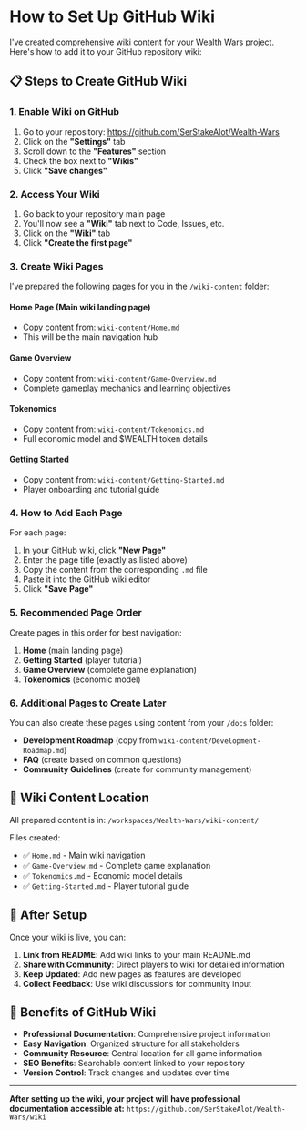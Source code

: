 # How to Set Up GitHub Wiki

I've created comprehensive wiki content for your Wealth Wars project. Here's how to add it to your GitHub repository wiki:

## 📋 Steps to Create GitHub Wiki

### 1. Enable Wiki on GitHub
1. Go to your repository: https://github.com/SerStakeAlot/Wealth-Wars
2. Click on the **"Settings"** tab
3. Scroll down to the **"Features"** section
4. Check the box next to **"Wikis"**
5. Click **"Save changes"**

### 2. Access Your Wiki
1. Go back to your repository main page
2. You'll now see a **"Wiki"** tab next to Code, Issues, etc.
3. Click on the **"Wiki"** tab
4. Click **"Create the first page"**

### 3. Create Wiki Pages

I've prepared the following pages for you in the `/wiki-content` folder:

#### **Home Page** (Main wiki landing page)
- Copy content from: `wiki-content/Home.md`
- This will be the main navigation hub

#### **Game Overview** 
- Copy content from: `wiki-content/Game-Overview.md`
- Complete gameplay mechanics and learning objectives

#### **Tokenomics**
- Copy content from: `wiki-content/Tokenomics.md`
- Full economic model and $WEALTH token details

#### **Getting Started**
- Copy content from: `wiki-content/Getting-Started.md`
- Player onboarding and tutorial guide

### 4. How to Add Each Page

For each page:
1. In your GitHub wiki, click **"New Page"**
2. Enter the page title (exactly as listed above)
3. Copy the content from the corresponding `.md` file
4. Paste it into the GitHub wiki editor
5. Click **"Save Page"**

### 5. Recommended Page Order

Create pages in this order for best navigation:
1. **Home** (main landing page)
2. **Getting Started** (player tutorial)
3. **Game Overview** (complete game explanation)
4. **Tokenomics** (economic model)

### 6. Additional Pages to Create Later

You can also create these pages using content from your `/docs` folder:
- **Development Roadmap** (copy from `wiki-content/Development-Roadmap.md`)
- **FAQ** (create based on common questions)
- **Community Guidelines** (create for community management)

## 📁 Wiki Content Location

All prepared content is in: `/workspaces/Wealth-Wars/wiki-content/`

Files created:
- ✅ `Home.md` - Main wiki navigation
- ✅ `Game-Overview.md` - Complete game explanation  
- ✅ `Tokenomics.md` - Economic model details
- ✅ `Getting-Started.md` - Player tutorial guide

## 🎯 After Setup

Once your wiki is live, you can:
1. **Link from README**: Add wiki links to your main README.md
2. **Share with Community**: Direct players to wiki for detailed information
3. **Keep Updated**: Add new pages as features are developed
4. **Collect Feedback**: Use wiki discussions for community input

## 📖 Benefits of GitHub Wiki

- **Professional Documentation**: Comprehensive project information
- **Easy Navigation**: Organized structure for all stakeholders
- **Community Resource**: Central location for all game information
- **SEO Benefits**: Searchable content linked to your repository
- **Version Control**: Track changes and updates over time

---

**After setting up the wiki, your project will have professional documentation accessible at:**
`https://github.com/SerStakeAlot/Wealth-Wars/wiki`
